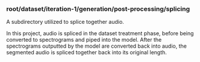 ### root/dataset/iteration-1/generation/post-processing/splicing

A subdirectory utilized to splice together audio.

In this project, audio is spliced in the dataset treatment phase, before being converted to spectrograms and piped into the model. After the spectrograms outputted by the model are converted back into audio, the segmented audio is spliced together back into its original length. 